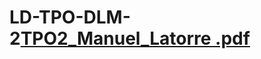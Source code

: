 # LD-TPO-DLM-2[TPO2_Manuel_Latorre .pdf](https://github.com/ManuelLatorre98/LD-TPO-DLM-2/files/8995937/TPO2_Manuel_Latorre.pdf)
